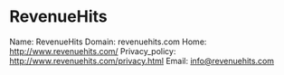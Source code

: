 
# RevenueHits

Name: RevenueHits
Domain: revenuehits.com
Home: http://www.revenuehits.com/
Privacy_policy: http://www.revenuehits.com/privacy.html
Email: info@revenuehits.com
